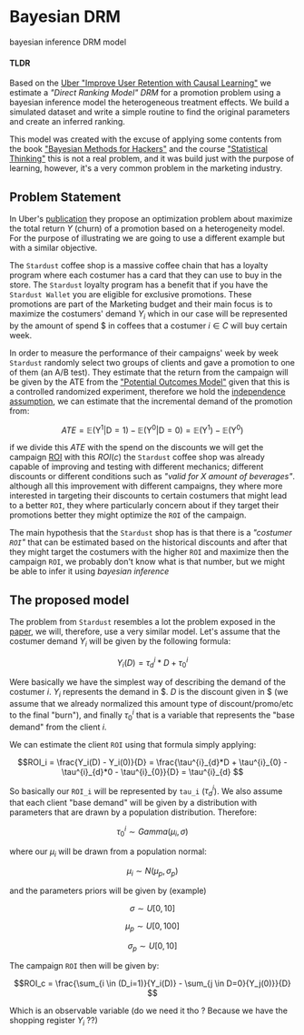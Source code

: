 # Bayesian  DRM
bayesian inference DRM model

#### **TLDR**
 Based on the [Uber "Improve User Retention with Causal Learning"][1] we estimate a _"Direct Ranking Model" DRM_  for a promotion problem using a bayesian inference model the heterogeneous treatment effects. We build a simulated dataset and write a simple routine to find the original parameters and create an inferred ranking. 

This model was created with the excuse of applying some contents from the book ["Bayesian Methods for Hackers"][2] and the course ["Statistical Thinking"][3] this is not a real problem, and it was build just with the purpose of learning, however, it's a very common problem in the marketing industry. 

## Problem Statement 
In  Uber's [publication][1] they propose an optimization problem about maximize the total return $Y$ (churn) of a promotion based on a heterogeneity model. For the purpose of illustrating we are going to use a different example but with a similar objective. 

The `Stardust` coffee shop is a massive coffee chain that has a loyalty program where each costumer has a card that they can use to buy in the store. The `Stardust` loyalty program has a benefit that if you have the `Stardust Wallet` you are eligible for exclusive promotions. These promotions are part of the Marketing budget and their main focus is to maximize the costumers' demand $Y_i$ which in our case will be represented by the amount of spend \$ in coffees that a costumer $i \in C$ will buy certain week. 

In order to measure the performance of their campaigns' week by week `Stardust` randomly select two groups of clients and gave a promotion to one of them (an A/B test). They estimate that the return from the campaign will be given by the ATE from the ["Potential Outcomes Model"][4] given that this is a controlled randomized experiment, therefore we hold the [independence assumption][5], we can estimate that the incremental demand of the promotion from: 

$$ATE = \mathbb{E}(\mathrm{Y}^{1}|\mathrm{D} = 1) - \mathbb{E}(\mathrm{Y}^{0}|\mathrm{D}=0) =  \mathbb{E}(\mathrm{Y}^{1}) - \mathbb{E}(\mathrm{Y}^{0})$$

if we divide this $ATE$ with the spend on the discounts we will get the campaign [ROI][6] with this $ROI(c)$ the `Stardust` coffee shop was already capable of improving and testing with different mechanics; different discounts or different conditions such as _"valid for X amount of beverages"_. although all this improvement with different campaigns, they where more interested in targeting their discounts to certain costumers that might lead to a better `ROI`, they where particularly concern about if they target their promotions better they might optimize the `ROI` of the campaign. 

The main hypothesis that the `Stardust` shop has is that there is a _"costumer `ROI`"_ that can be estimated based on the historical discounts and after that they might target the costumers with the higher `ROI` and maximize then the campaign `ROI`, we probably don't know what is that number, but we might be able to infer it using *bayesian inference*

## The proposed model 

The problem from `Stardust` resembles a lot the problem exposed in the [paper][1], we will, therefore, use a very similar model. Let's assume that the costumer demand $Y_i$ will be given by the following formula:

$$Y_i(D) = \tau^{i}_{d}*D + \tau^{i}_{0}$$

Were basically we have the simplest way of describing the demand of the costumer $i$. $Y_i$ represents the demand in \$. $D$ is the discount given in \$ (we assume that we already normalized this amount type of discount/promo/etc to the final "burn"), and finally $\tau^{i}_{0}$ that is a variable that represents the "base demand" from the client $i$.   

We can estimate the client `ROI` using that formula simply applying:

$$ROI_i = \frac{Y_i(D) - Y_i(0)}{D} = \frac{\tau^{i}_{d}*D + \tau^{i}_{0} - \tau^{i}_{d}*0 - \tau^{i}_{0}}{D} = \tau^{i}_{d} $$

So basically our `ROI_i` will be represented by `tau_i` ($\tau^{i}_{d}$). We also assume that each client "base demand" will be given by a distribution with parameters that are drawn by a population distribution. Therefore:

$$\tau^{i}_{0} \sim Gamma(\mu_i, \sigma)$$

where our $\mu_i$ will be drawn from a population normal:

$$\mu_i \sim N(\mu_p, \sigma_p)$$

and the parameters priors will be given by (example)

$$\sigma  \sim U[0,10]$$

$$\mu_p    \sim U[0,100]$$

$$\sigma_p \sim U[0,10]$$

The campaign `ROI` then will be given by:

$$ROI_c = \frac{\sum_{i \in (D_i=1)}{Y_i(D)} - \sum_{j \in D=0}{Y_j(0)}}{D} $$

Which is an observable variable (do we need it tho ? Because we have the shopping register $Y_i$ ??)

[1]: <http://proceedings.mlr.press/v104/du19a/du19a.pdf> "Improve User Retention with Causal Learning"
[2]: <https://github.com/CamDavidsonPilon/Probabilistic-Programming-and-Bayesian-Methods-for-Hackers> "Bayesian Methods for Hackers"
[3]: <https://github.com/dccuchile/CC6104#part-iii-bayesian-inference> "CC6104 Statistical Thinking"
[4]: <https://mixtape.scunning.com/04-potential_outcomes#average-treatment-effects> "Potential Outcomes Model"
[5]: <https://mixtape.scunning.com/04-potential_outcomes#independence-assumption> "Independence Assumption"
[6]: <https://en.wikipedia.org/wiki/Return_on_investment> "ROI"
